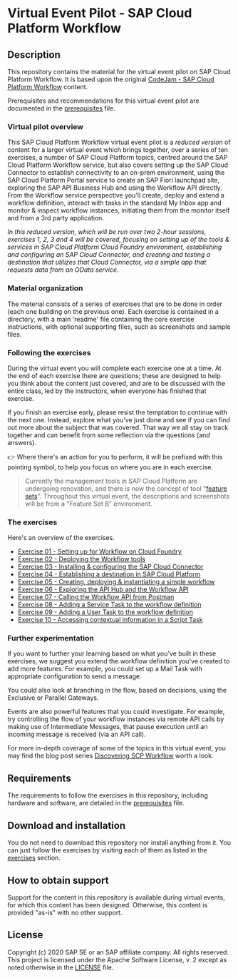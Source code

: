 # Virtual Event Pilot - SAP Cloud Platform Workflow

## Description

This repository contains the material for the virtual event pilot on SAP Cloud Platform Workflow. It is based upon the original [CodeJam - SAP Cloud Platform Workflow](https://github.com/SAP-samples/cloud-workflow-codejam/) content.

Prerequisites and recommendations for this virtual event pilot are documented in the [prerequisites](prerequisites.md) file.

### Virtual pilot overview

This SAP Cloud Platform Workflow virtual event pilot is a _reduced version_ of content for a larger virtual event which brings together, over a series of ten exercises, a number of SAP Cloud Platform topics, centred around the SAP Cloud Platform Workflow service, but also covers setting up the SAP Cloud Connector to establish connectivity to an on-prem environment, using the SAP Cloud Platform Portal service to create an SAP Fiori launchpad site, exploring the SAP API Business Hub and using the Workflow API directly. From the Workflow service perspective you'll create, deploy and extend a workflow definition, interact with tasks in the standard My Inbox app and monitor & inspect workflow instances, initiating them from the monitor itself and from a 3rd party application.

_In this reduced version, which will be run over two 2-hour sessions, exercises 1, 2, 3 and 4 will be covered, focusing on setting up of the tools & services in SAP Cloud Platform Cloud Foundry environment, establishing and configuring an SAP Cloud Connector, and creating and testing a destination that utilizes that Cloud Connector, via a simple app that requests data from an OData service._

### Material organization

The material consists of a series of exercises that are to be done in order (each one building on the previous one). Each exercise is contained in a directory, with a main 'readme' file containing the core exercise instructions, with optional supporting files, such as screenshots and sample files.

### Following the exercises

During the virtual event you will complete each exercise one at a time. At the end of each exercise there are questions; these are designed to help you think about the content just covered, and are to be discussed with the entire class, led by the instructors, when everyone has finished that exercise.

If you finish an exercise early, please resist the temptation to continue with the next one. Instead, explore what you've just done and see if you can find out more about the subject that was covered. That way we all stay on track together and can benefit from some reflection via the questions (and answers).

:point_right: Where there's an action for you to perform, it will be prefixed with this pointing symbol, to help you focus on where you are in each exercise.

> Currently the management tools in SAP Cloud Platform are undergoing renovation, and there is now the concept of tool "[feature sets](https://help.sap.com/viewer/65de2977205c403bbc107264b8eccf4b/Cloud/en-US/caf4e4e23aef4666ad8f125af393dfb2.html)". Throughout this virtual event, the descriptions and screenshots will be from a "Feature Set B" environment.

### The exercises

Here's an overview of the exercises.

- [Exercise 01 - Setting up for Workflow on Cloud Foundry](exercises/01/)
- [Exercise 02 - Deploying the Workflow tools](exercises/02/)
- [Exercise 03 - Installing & configuring the SAP Cloud Connector](exercises/03)
- [Exercise 04 - Establishing a destination in SAP Cloud Platform](exercises/04)
- [Exercise 05 - Creating, deploying & instantiating a simple workflow](exercises/05)
- [Exercise 06 - Exploring the API Hub and the Workflow API](exercises/06)
- [Exercise 07 - Calling the Workflow API from Postman](exercises/07)
- [Exercise 08 - Adding a Service Task to the workflow definition](exercises/08)
- [Exercise 09 - Adding a User Task to the workflow definition](exercises/09)
- [Exercise 10 - Accessing contextual information in a Script Task](exercises/10)

### Further experimentation

If you want to further your learning based on what you've built in these exercises, we suggest you extend the workflow definition you've created to add more features. For example, you could set up a Mail Task with appropriate configuration to send a message.

You could also look at branching in the flow, based on decisions, using the Exclusive or Parallel Gateways.

Events are also powerful features that you could investigate. For example, try controlling the flow of your workflow instances via remote API calls by making use of Intermediate Messages, that pause execution until an incoming message is received (via an API call).

For more in-depth coverage of some of the topics in this virtual event, you may find the blog post series [Discovering SCP Workflow](https://qmacro.org/2018/01/16/discovering-scp-workflow/) worth a look.


## Requirements

The requirements to follow the exercises in this repository, including hardware and software, are detailed in the [prerequisites](prerequisites.md) file.


## Download and installation

You do not need to download this repository nor install anything from it. You can just follow the exercises by visiting each of them as listed in the [exercises](#the-exercises) section.


## How to obtain support

Support for the content in this repository is available during virtual events, for which this content has been designed. Otherwise, this content is provided "as-is" with no other support.


## License

Copyright (c) 2020 SAP SE or an SAP affiliate company. All rights reserved.
This project is licensed under the Apache Software License, v. 2 except as noted otherwise in the [LICENSE](LICENSE) file.


